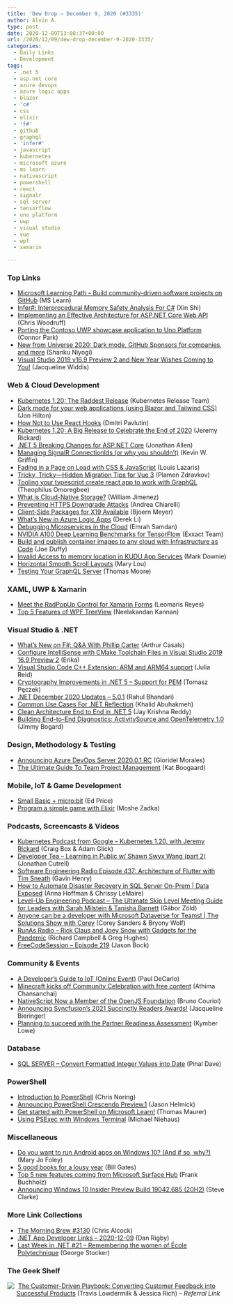 ```yaml
---
title: 'Dew Drop – December 9, 2020 (#3335)'
author: Alvin A.
type: post
date: 2020-12-09T13:08:37+00:00
url: /2020/12/09/dew-drop-december-9-2020-3335/
categories:
  - Daily Links
  - Development
tags:
  - .net 5
  - asp.net core
  - azure devops
  - azure logic apps
  - blazor
  - 'c#'
  - css
  - elixir
  - 'f#'
  - github
  - graphql
  - 'infer#'
  - javascript
  - kubernetes
  - microsoft azure
  - ms learn
  - nativescript
  - powershell
  - react
  - signalr
  - sql server
  - tensorflow
  - uno platform
  - uwp
  - visual studio
  - vue
  - wpf
  - xamarin

---
```

### <a name="top"></a>Top Links

  * <a href="https://docs.microsoft.com/en-us/learn/paths/build-community-driven-projects-github/?WT.mc_id=DOP-MVP-4025064" target="_blank" rel="noopener noreferrer">Microsoft Learning Path &#8211; Build community-driven software projects on GitHub</a> (MS Learn)
  * <a href="https://devblogs.microsoft.com/dotnet/infer-interprocedural-memory-safety-analysis-for-c/?WT.mc_id=DOP-MVP-4025064" target="_blank" rel="noopener noreferrer">Infer#: Interprocedural Memory Safety Analysis For C#</a> (Xin Shi)
  * <a href="https://medium.com/rocket-mortgage-technology-blog/implementing-an-effective-architecture-for-asp-net-core-web-api-254f95b8a434?source=rss-a3a1aec58044------2" target="_blank" rel="noopener noreferrer">Implementing an Effective Architecture for ASP.NET Core Web API</a> (Chris Woodruff)
  * <a href="https://platform.uno/blog/porting-the-contoso-uwp-showcase-application-to-uno-platform/" target="_blank" rel="noopener noreferrer">Porting the Contoso UWP showcase application to Uno Platform</a> (Connor Park)
  * <a href="https://github.blog/2020-12-08-new-from-universe-2020-dark-mode-github-sponsors-for-companies-and-more/" target="_blank" rel="noopener noreferrer">New from Universe 2020: Dark mode, GitHub Sponsors for companies, and more</a> (Shanku Niyogi)
  * <a href="https://devblogs.microsoft.com/visualstudio/visual-studio-2019-v16-9-preview-2/?WT.mc_id=DOP-MVP-4025064" target="_blank" rel="noopener noreferrer">Visual Studio 2019 v16.9 Preview 2 and New Year Wishes Coming to You!</a> (Jacqueline Widdis)



### <a name="web"></a>Web & Cloud Development

  * <a href="https://kubernetes.io/blog/2020/12/08/kubernetes-1-20-release-announcement/" target="_blank" rel="noopener noreferrer">Kubernetes 1.20: The Raddest Release</a> (Kubernetes Release Team)
  * <a href="https://jonhilton.net/blazor-tailwind-dark-mode/" target="_blank" rel="noopener noreferrer">Dark mode for your web applications (using Blazor and Tailwind CSS)</a> (Jon Hilton)
  * <a href="https://dmitripavlutin.com/how-not-to-use-react-hooks/" target="_blank" rel="noopener noreferrer">How Not to Use React Hooks</a> (Dmitri Pavlutin)
  * <a href="https://tanzu.vmware.com/content/home-page/kubernetes-1-20-a-big-release-to-celebrate-the-end-of-2020" target="_blank" rel="noopener noreferrer">Kubernetes 1.20: A Big Release to Celebrate the End of 2020</a> (Jeremy Rickard)
  * <a href="https://www.infoq.com/news/2020/12/net-5-breaking-changes-aspnet/?utm_campaign=infoq_content&utm_source=infoq&utm_medium=feed&utm_term=global" target="_blank" rel="noopener noreferrer">.NET 5 Breaking Changes for ASP.NET Core</a> (Jonathan Allen)
  * <a href="https://consultwithgriff.com/signalr-connection-ids/" target="_blank" rel="noopener noreferrer">Managing SignalR ConnectionIds (or why you shouldn&#8217;t)</a> (Kevin W. Griffin)
  * <a href="https://www.impressivewebs.com/fading-in-page-on-load-with-css-javascript/" target="_blank" rel="noopener noreferrer">Fading in a Page on Load with CSS & JavaScript</a> (Louis Lazaris)
  * <a href="https://www.telerik.com/blogs/tricky-tricky-hidden-migration-tips-for-vue-3" target="_blank" rel="noopener noreferrer">Tricky, Tricky—Hidden Migration Tips for Vue 3</a> (Plamen Zdravkov)
  * <a href="https://codeburst.io/tooling-your-typescript-create-react-app-to-work-with-graphql-d845e035d44e?source=rss----61061eb0c96b---4" target="_blank" rel="noopener noreferrer">Tooling your typescript create react app to work with GraphQL</a> (Theophilus Omoregbee)
  * <a href="https://rancher.com/blog/2020/what-is-cloud-native-storage/" target="_blank" rel="noopener noreferrer">What is Cloud-Native Storage?</a> (William Jimenez)
  * <a href="https://auth0.com/blog/preventing-https-downgrade-attacks/" target="_blank" rel="noopener noreferrer">Preventing HTTPS Downgrade Attacks</a> (Andrea Chiarelli)
  * <a href="https://www.textcontrol.com/blog/2020/12/09/client-side-packages-for-x19-available/" target="_blank" rel="noopener noreferrer">Client-Side Packages for X19 Available</a> (Bjoern Meyer)
  * <a href="https://techcommunity.microsoft.com/t5/azure-developer-community-blog/what-s-new-in-logic-apps/ba-p/1969149?WT.mc_id=DOP-MVP-4025064" target="_blank" rel="noopener noreferrer">What&#8217;s New in Azure Logic Apps</a> (Derek Li)
  * <a href="https://thenewstack.io/debugging-microservices-in-the-cloud/" target="_blank" rel="noopener noreferrer">Debugging Microservices in the Cloud</a> (Emrah Samdan)
  * <a href="https://blog.exxactcorp.com/nvidia-a100-deep-learning-benchmarks-for-tensorflow/?utm_medium=Feed&utm_source=Syndication" target="_blank" rel="noopener noreferrer">NVIDIA A100 Deep Learning Benchmarks for TensorFlow</a> (Exxact Team)
  * <a href="https://www.pulumi.com/blog/build-publish-containers-iac/" target="_blank" rel="noopener noreferrer">Build and publish container images to any cloud with Infrastructure as Code</a> (Joe Duffy)
  * <a href="https://www.poppastring.com/blog/invalid-access-to-memory-location-in-kudu-app-services" target="_blank" rel="noopener noreferrer">Invalid Access to memory location in KUDU App Services</a> (Mark Downie)
  * <a href="http://feedproxy.google.com/~r/tympanus/~3/Bqnu3Sa1MZc/" target="_blank" rel="noopener noreferrer">Horizontal Smooth Scroll Layouts</a> (Mary Lou)
  * <a href="https://www.bignerdranch.com/blog/testing-your-graphql-server/" target="_blank" rel="noopener noreferrer">Testing Your GraphQL Server</a> (Thomas Moore)



### <a name="silverlight"></a>XAML, UWP & Xamarin

  * <a href="https://www.telerik.com/blogs/meet-radpopup-control-xamarin-forms" target="_blank" rel="noopener noreferrer">Meet the RadPopUp Control for Xamarin Forms</a> (Leomaris Reyes)
  * <a href="https://www.syncfusion.com/blogs/post/top-5-features-of-wpf-treeview.aspx" target="_blank" rel="noopener noreferrer">Top 5 Features of WPF TreeView</a> (Neelakandan Kannan)



### <a name="dotnet"></a>Visual Studio & .NET

  * <a href="https://www.infoq.com/articles/fsharp-5-interview-phillip-carter/?utm_campaign=infoq_content&utm_source=infoq&utm_medium=feed&utm_term=global" target="_blank" rel="noopener noreferrer">What’s New on F#: Q&A With Phillip Carter</a> (Arthur Casals)
  * <a href="https://devblogs.microsoft.com/cppblog/configure-intellisense-with-cmake-toolchain-files-in-visual-studio-2019-16-9-preview-2/?WT.mc_id=DOP-MVP-4025064" target="_blank" rel="noopener noreferrer">Configure IntelliSense with CMake Toolchain Files in Visual Studio 2019 16.9 Preview 2</a> (Erika)
  * <a href="https://devblogs.microsoft.com/cppblog/visual-studio-code-c-extension-arm-and-arm64-support/?WT.mc_id=DOP-MVP-4025064" target="_blank" rel="noopener noreferrer">Visual Studio Code C++ Extension: ARM and ARM64 support</a> (Julia Reid)
  * <a href="http://www.tpeczek.com/2020/12/cryptography-improvements-in-net-5.html" target="_blank" rel="noopener noreferrer">Cryptography Improvements in .NET 5 &#8211; Support for PEM</a> (Tomasz Pęczek)
  * <a href="https://devblogs.microsoft.com/dotnet/net-december-2020/?WT.mc_id=DOP-MVP-4025064" target="_blank" rel="noopener noreferrer">.NET December 2020 Updates – 5.0.1</a> (Rahul Bhandari)
  * <a href="https://khalidabuhakmeh.com/common-usecases-for-dotnet-reflection" target="_blank" rel="noopener noreferrer">Common Use Cases For .NET Reflection</a> (Khalid Abuhakmeh)
  *  <a href="https://www.c-sharpcorner.com/article/clean-architecture-end-to-end-in-net-5/" target="_blank" rel="noopener noreferrer">Clean Architecture End to End in .NET 5</a> (Jay Krishna Reddy)
  * <a href="http://feedproxy.google.com/~r/GrabBagOfT/~3/CUprcXnjepA/" target="_blank" rel="noopener noreferrer">Building End-to-End Diagnostics: ActivitySource and OpenTelemetry 1.0</a> (Jimmy Bogard)



### <a name="design"></a>Design, Methodology & Testing

  * <a href="https://devblogs.microsoft.com/devops/announcing-azure-devops-server-2020-0-1-rc/?WT.mc_id=DOP-MVP-4025064" target="_blank" rel="noopener noreferrer">Announcing Azure DevOps Server 2020.0.1 RC</a> (Gloridel Morales)
  * <a href="https://blog.trello.com/ultimate-guide-team-project-management" target="_blank" rel="noopener noreferrer">The Ultimate Guide To Team Project Management</a> (Kat Boogaard)



### <a name="mobile"></a>Mobile, IoT & Game Development

  * <a href="https://techcommunity.microsoft.com/t5/small-basic-blog/small-basic-micro-bit/ba-p/1968424?WT.mc_id=DOP-MVP-4025064" target="_blank" rel="noopener noreferrer">Small Basic + micro:bit</a> (Ed Price)
  * <a href="https://opensource.com/article/20/12/elixir" target="_blank" rel="noopener noreferrer">Program a simple game with Elixir</a> (Moshe Zadka)



### <a name="podcasts"></a>Podcasts, Screencasts & Videos

  * <a href="https://kubernetespodcast.com/episode/131-kubernetes-1.20/" target="_blank" rel="noopener noreferrer">Kubernetes Podcast from Google &#8211; Kubernetes 1.20, with Jeremy Rickard</a> (Craig Box & Adam Glick)
  * <a href="https://developertea.simplecast.com/episodes/learning-in-public-w-shawn-swyx-wang-part-2-9bYhOc8_" target="_blank" rel="noopener noreferrer">Developer Tea &#8211; Learning in Public w/ Shawn Swyx Wang (part 2)</a> (Jonathan Cutrell)
  * <a href="https://www.se-radio.net/2020/12/episode-437-tim-sneath-on-architecture-of-flutter/" target="_blank" rel="noopener noreferrer">Software Engineering Radio Episode 437: Architecture of Flutter with Tim Sneath</a> (Gavin Henry)
  * <a href="https://channel9.msdn.com/Shows/Data-Exposed/How-to-Automate-Disaster-Recovery-in-SQL-Server-On-Prem?WT.mc_id=DOP-MVP-4025064" target="_blank" rel="noopener noreferrer">How to Automate Disaster Recovery in SQL Server On-Prem | Data Exposed</a> (Anna Hoffman & Chrissy LeMaire)
  * <a href="http://codingsans.com/blog/skip-level-meeting" target="_blank" rel="noopener noreferrer">Level-Up Engineering Podcast &#8211; The Ultimate Skip Level Meeting Guide for Leaders with Sarah Milstein & Tanisha Barnett</a> (Gábor Zöld)
  * <a href="https://channel9.msdn.com/Shows/The-Solutions-Show-With-Corey/Anyone-can-be-a-developer-with-Microsoft-Dataverse-for-Teams?WT.mc_id=DOP-MVP-4025064" target="_blank" rel="noopener noreferrer">Anyone can be a developer with Microsoft Dataverse for Teams! | The Solutions Show with Corey</a> (Corey Sanders & Bryony Wolf)
  * <a href="http://feedproxy.google.com/~r/RunaAsRadioWma/~3/GV-I_b7n5p0/default.aspx" target="_blank" rel="noopener noreferrer">RunAs Radio &#8211; Rick Claus and Joey Snow with Gadgets for the Pandemic</a> (Richard Campbell & Greg Hughes)
  * <a href="http://www.youtube.com/watch?v=jq-O3HbsoHA" target="_blank" rel="noopener noreferrer">FreeCodeSession &#8211; Episode 219</a> (Jason Bock)



### <a name="events"></a>Community & Events

  * <a href="https://techcommunity.microsoft.com/t5/internet-of-things/a-developer-s-guide-to-iot-online-event/ba-p/1954870?WT.mc_id=DOP-MVP-4025064" target="_blank" rel="noopener noreferrer">A Developer&#8217;s Guide to IoT (Online Event)</a> (Paul DeCarlo)
  * <a href="https://blogs.windows.com/windowsexperience/2020/12/08/minecraft-kicks-off-community-celebration-with-free-content/?WT.mc_id=WD-MVP-4025064" target="_blank" rel="noopener noreferrer">Minecraft kicks off Community Celebration with free content</a> (Athima Chansanchai)
  * <a href="https://www.infoq.com/news/2020/12/nativescript-joins-openjs/?utm_campaign=infoq_content&utm_source=infoq&utm_medium=feed&utm_term=global" target="_blank" rel="noopener noreferrer">NativeScript Now a Member of the OpenJS Foundation</a> (Bruno Couriol)
  * <a href="https://www.syncfusion.com/blogs/post/announcing-syncfusions-2021-succinctly-readers-awards.aspx" target="_blank" rel="noopener noreferrer">Announcing Syncfusion’s 2021 Succinctly Readers Awards!</a> (Jacqueline Bieringer)
  * <a href="https://blogs.partner.microsoft.com/mpn/planning-to-succeed-with-the-partner-readiness-assessment/" target="_blank" rel="noopener noreferrer">Planning to succeed with the Partner Readiness Assessment</a> (Kymber Lowe)



### <a name="sql"></a>Database

  * <a href="https://blog.sqlauthority.com/2020/12/09/sql-server-convert-formatted-integer-values-into-date/?utm_source=rss&utm_medium=rss&utm_campaign=sql-server-convert-formatted-integer-values-into-date" target="_blank" rel="noopener noreferrer">SQL SERVER – Convert Formatted Integer Values into Date</a> (Pinal Dave)



### <a name="ps"></a>PowerShell

  * <a href="https://techcommunity.microsoft.com/t5/apps-on-azure/introduction-to-powershell/ba-p/1967214?WT.mc_id=DOP-MVP-4025064" target="_blank" rel="noopener noreferrer">Introduction to PowerShell</a> (Chris Noring)
  * <a href="https://devblogs.microsoft.com/powershell/announcing-powershell-crescendo-preview-1/?WT.mc_id=DOP-MVP-4025064" target="_blank" rel="noopener noreferrer">Announcing PowerShell Crescendo Preview.1</a> (Jason Helmick)
  * <a href="https://techcommunity.microsoft.com/t5/itops-talk-blog/get-started-with-powershell-on-microsoft-learn/ba-p/1967472?WT.mc_id=DOP-MVP-4025064" target="_blank" rel="noopener noreferrer">Get started with PowerShell on Microsoft Learn!</a> (Thomas Maurer)
  * <a href="https://oofhours.com/2020/12/08/using-psexec-with-windows-terminal/" target="_blank" rel="noopener noreferrer">Using PSExec with Windows Terminal</a> (Michael Niehaus)



### <a name="misc"></a>Miscellaneous

  * <a href="https://www.zdnet.com/article/do-you-want-to-run-android-apps-on-windows-10-and-if-so-why/#ftag=RSSbaffb68" target="_blank" rel="noopener noreferrer">Do you want to run Android apps on Windows 10? (And if so, why?)</a> (Mary Jo Foley)
  * <a href="https://www.gatesnotes.com/About-Bill-Gates/Holiday-Books-2020" target="_blank" rel="noopener noreferrer">5 good books for a lousy year</a> (Bill Gates)
  * <a href="https://techcommunity.microsoft.com/t5/surface-it-pro-blog/top-5-new-features-coming-from-microsoft-surface-hub/ba-p/1968758?WT.mc_id=DOP-MVP-4025064" target="_blank" rel="noopener noreferrer">Top 5 new features coming from Microsoft Surface Hub</a> (Frank Buchholz)
  * <a href="https://blogs.windows.com/windows-insider/2020/12/08/announcing-windows-10-insider-preview-build-19042-685-20h2/?WT.mc_id=WD-MVP-4025064" target="_blank" rel="noopener noreferrer">Announcing Windows 10 Insider Preview Build 19042.685 (20H2)</a> (Steve Clarke)



### <a name="links"></a>More Link Collections

  * <a href="http://feedproxy.google.com/~r/ReflectivePerspective/~3/wds7uS_e7lg/" target="_blank" rel="noopener noreferrer">The Morning Brew #3130</a> (Chris Alcock)
  * <a href="https://links.danrigby.com/2020/12/app-developer-links-2020-12-09/" target="_blank" rel="noopener noreferrer">.NET App Developer Links &#8211; 2020-12-09</a> (Dan Rigby)
  * <a href="https://georgestocker.com/2020/12/07/last-week-in-net-21-remembering-the-women-of-ecole-polytechnique/" target="_blank" rel="noopener noreferrer">Last Week in .NET #21 – Remembering the women of École Polytechnique</a> (George Stocker)



### <a name="shelf"></a>The Geek Shelf

<a href="https://www.amazon.com/dp/149198127X/?tag=amavin-20" target="_blank" rel="noopener noreferrer"><img decoding="async" align="left" style="margin: 0px 5px 10px 0px; border: 0px currentcolor; border-image: none; float: left; display: inline; background-image: none;" src="https://m.media-amazon.com/images/I/41UqZ-s8wlL._SS135_.jpg" border="0" /></a>&nbsp;<a href="https://www.amazon.com/dp/149198127X/?tag=amavin-20" target="_blank" rel="noopener noreferrer">The Customer-Driven Playbook: Converting Customer Feedback into Successful Products</a> (Travis Lowdermilk & Jessica Rich) _&#8211; Referral Link_